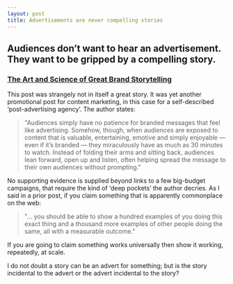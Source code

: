 ```yaml
---
layout: post
title: Advertisements are never compelling stories
---
```


## Audiences don’t want to hear an advertisement. They want to be gripped by a compelling story.

### [The Art and Science of Great Brand Storytelling](http://sayquarterly.com/feature-storytelling.php)

This post was strangely not in itself a great story. It was yet another promotional post for content marketing, in this case for a self-described ‘post-advertising agency’. The author states:

> "Audiences simply have no patience for branded messages that feel like advertising. Somehow, though, when audiences are exposed to content that is valuable, entertaining, emotive and simply enjoyable — even if it’s branded — they miraculously have as much as 30 minutes to watch. Instead of folding their arms and sitting back, audiences lean forward, open up and listen, often helping spread the message to their own audiences without prompting."

No supporting evidence is supplied beyond links to a few big-budget campaigns, that require the kind of ‘deep pockets’ the author decries. As I said in a prior post, if you claim something that is apparently commonplace on the web:

> "… you should be able to show a hundred examples of you doing this exact thing and a thousand more examples of other people doing the same, all with a measurable outcome."

If you are going to claim something works universally then show it working, repeatedly, at scale.

I do not doubt a story can be an advert for something; but is the story incidental to the advert or the advert incidental to the story?